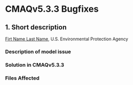 # CMAQv5.3.3 Bugfixes

## 1. Short description
[Firt Name Last Name](mailto:last.first@epa.gov), U.S. Environmental Protection Agency

### Description of model issue


### Solution in CMAQv5.3.3


### Files Affected 
